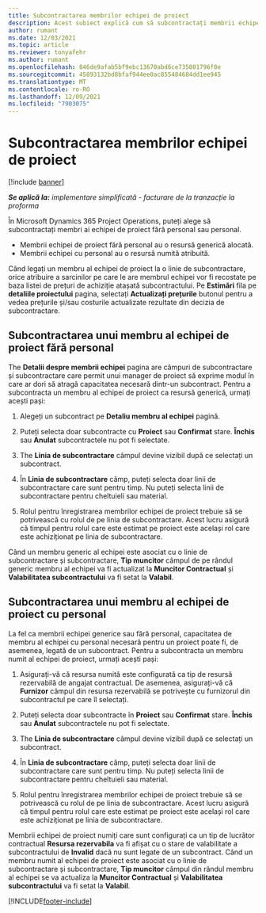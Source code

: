 ```yaml
---
title: Subcontractarea membrilor echipei de proiect
description: Acest subiect explică cum să subcontractați membrii echipei de proiect în Microsoft Dynamics 365 Project Operations.
author: rumant
ms.date: 12/03/2021
ms.topic: article
ms.reviewer: tonyafehr
ms.author: rumant
ms.openlocfilehash: 846de9afab5bf9ebc13670abd6ce735801796f0e
ms.sourcegitcommit: 45893132bd8bfaf944ee0ac855484684dd1ee945
ms.translationtype: MT
ms.contentlocale: ro-RO
ms.lasthandoff: 12/09/2021
ms.locfileid: "7903075"
---
```

# <a name="subcontracting-project-team-members"></a>Subcontractarea membrilor echipei de proiect

[!include [banner](../../includes/dataverse-preview.md)]

_**Se aplică la:** implementare simplificată - facturare de la tranzacție la proforma_

În Microsoft Dynamics 365 Project Operations, puteți alege să subcontractați membri ai echipei de proiect fără personal sau personal.

- Membrii echipei de proiect fără personal au o resursă generică alocată.
- Membrii echipei cu personal au o resursă numită atribuită.

Când legați un membru al echipei de proiect la o linie de subcontractare, orice atribuire a sarcinilor pe care le are membrul echipei vor fi recostate pe baza listei de prețuri de achiziție atașată subcontractului.  Pe **Estimări** fila pe **detaliile proiectului** pagina, selectați **Actualizați prețurile** butonul pentru a vedea prețurile și/sau costurile actualizate rezultate din decizia de subcontractare. 

## <a name="subcontracting-an-unstaffed-project-team-member"></a>Subcontractarea unui membru al echipei de proiect fără personal
The **Detalii despre membrii echipei** pagina are câmpuri de subcontractare și subcontractare care permit unui manager de proiect să exprime modul în care ar dori să atragă capacitatea necesară dintr-un subcontract. Pentru a subcontracta un membru al echipei de proiect ca resursă generică, urmați acești pași:

1.  Alegeți un subcontract pe **Detaliu membru al echipei** pagină.

2.  Puteți selecta doar subcontracte cu **Proiect** sau **Confirmat** stare. **Închis** sau **Anulat** subcontractele nu pot fi selectate. 

3.  The **Linia de subcontractare** câmpul devine vizibil după ce selectați un subcontract.

4.  În **Linia de subcontractare** câmp, puteți selecta doar linii de subcontractare care sunt pentru timp. Nu puteți selecta linii de subcontractare pentru cheltuieli sau material.

5.  Rolul pentru înregistrarea membrilor echipei de proiect trebuie să se potrivească cu rolul de pe linia de subcontractare. Acest lucru asigură că timpul pentru rolul care este estimat pe proiect este același rol care este achiziționat pe linia de subcontractare. 

Când un membru generic al echipei este asociat cu o linie de subcontractare și subcontractare, **Tip muncitor** câmpul de pe rândul generic membru al echipei va fi actualizat la **Muncitor Contractual** și **Valabilitatea subcontractului** va fi setat la **Valabil**.

## <a name="subcontracting-a-staffed-project-team-member"></a>Subcontractarea unui membru al echipei de proiect cu personal
La fel ca membrii echipei generice sau fără personal, capacitatea de membru al echipei cu personal necesară pentru un proiect poate fi, de asemenea, legată de un subcontract. Pentru a subcontracta un membru numit al echipei de proiect, urmați acești pași:

1.  Asigurați-vă că resursa numită este configurată ca tip de resursă rezervabilă de angajat contractual. De asemenea, asigurați-vă că **Furnizor** câmpul din resursa rezervabilă se potrivește cu furnizorul din subcontractul pe care îl selectați. 

2.  Puteți selecta doar subcontracte în **Proiect** sau **Confirmat** stare. **Închis** sau **Anulat** subcontractele nu pot fi selectate. 

3.  The **Linia de subcontractare** câmpul devine vizibil după ce selectați un subcontract.

4.  În **Linia de subcontractare** câmp, puteți selecta doar linii de subcontractare care sunt pentru timp. Nu puteți selecta linii de subcontractare pentru cheltuieli sau material.

5.  Rolul pentru înregistrarea membrilor echipei de proiect trebuie să se potrivească cu rolul de pe linia de subcontractare. Acest lucru asigură că timpul pentru rolul care este estimat pe proiect este același rol care este achiziționat pe linia de subcontractare. 

Membrii echipei de proiect numiți care sunt configurați ca un tip de lucrător contractual **Resursa rezervabila** va fi afișat cu o stare de valabilitate a subcontractului de **Invalid** dacă nu sunt legate de un subcontract. Când un membru numit al echipei de proiect este asociat cu o linie de subcontractare și subcontractare, **Tip muncitor** câmpul din rândul membru al echipei se va actualiza la **Muncitor Contractual** și **Valabilitatea subcontractului** va fi setat la **Valabil**.

[!INCLUDE[footer-include](../../includes/footer-banner.md)]
